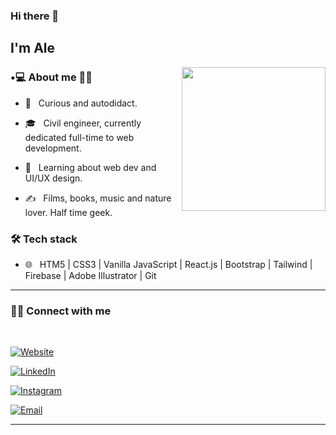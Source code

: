 ### Hi there 👋<h2> I'm Ale</h2>

<img align='right' src="https://res.cloudinary.com/dtkdsolsz/image/upload/v1639765358/Mind%20Balance%20App/d1752567-adbf-4761-81f7-13ef4a7cb470_jz8zbd.jpg" width="230">

<h3> •💻 About me 👩‍💻 </h3>



- 🤔 &nbsp; Curious and autodidact.

- 🎓 &nbsp; Civil engineer, currently dedicated full-time to web development.

- 🌱 &nbsp; Learning about web dev and UI/UX design.

- ✍️ &nbsp; Films, books, music and nature lover. Half time geek.



<h3>🛠 Tech stack</h3>

- 🌐 &nbsp; HTM5 | CSS3 | Vanilla JavaScript | React.js | Bootstrap | Tailwind | Firebase | Adobe Illustrator | Git


<hr>



<h3> 🤝🏻 Connect with me </h3>

<br>



<p align="center">

<a href="https://alejandrasval.github.io/personalportfolio/"><img alt="Website" src="https://img.shields.io/badge/shivammalpani.netlify.app-black?style=flat-square&logo=google-chrome"></a>

<a href="https://www.linkedin.com/in/alejandrasval/"><img alt="LinkedIn" src="https://img.shields.io/badge/LinkedIn-Shivam%20Malpani-blue?style=flat-square&logo=linkedin"></a>

<a href="https://instagram.com/alejandrasval"><img alt="Instagram" src="https://img.shields.io/badge/Instagram-i__disbalance-black?style=flat-square&logo=instagram"></a>

<a href="mailto:ing.alejandrasanchezv@gmail.com"><img alt="Email" src="https://img.shields.io/badge/Email-shivammalpani111@gmail.com-blue?style=flat-square&logo=gmail"></a>

</p>





<hr>
